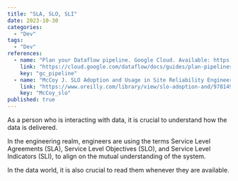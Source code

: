 ```yaml
---
title: "SLA, SLO, SLI"
date: 2023-10-30
categories:
  - "Dev"
tags:
  - "Dev"
references:
  - name: "Plan your Dataflow pipeline. Google Cloud. Available: https://cloud.google.com/dataflow/docs/guides/plan-pipelines. Accessed 31 Oct 2023."
    link: "https://cloud.google.com/dataflow/docs/guides/plan-pipelines"
    key: "gc_pipeline"
  - name: "McCoy J. SLO Adoption and Usage in Site Reliability Engineering. O’Reilly Online Learning. Available: https://www.oreilly.com/library/view/slo-adoption-and/9781492075370/ch04.html"
    link: "https://www.oreilly.com/library/view/slo-adoption-and/9781492075370/ch04.html"
    key: "McCoy_slo"
published: true
---
```


As a person who is interacting with data, it is crucial to understand how the data is delivered.

In the engineering realm, engineers are using the terms Service Level Agreements (SLA), Service Level Objectives (SLO), and Service Level Indicators (SLI), to align on the mutual understanding of the system.

In the data world, it is also crucial to read them whenever they are available.
